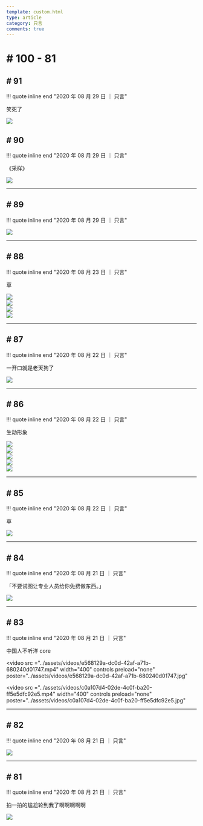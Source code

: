 ```yaml
---
template: custom.html
type: article
category: 只言
comments: true
---
```


# # 100 - 81

## # 91

!!! quote inline end "2020 年 08 月 29 日 ｜ 只言"

笑死了

<div class="single-image"><img src="../assets/images/0a61659d-1f36-431a-a963-1cd1ff822a15.jpeg"></div>

## # 90

!!! quote inline end "2020 年 08 月 29 日 ｜ 只言"

《采样》

<div class="single-image"><img src="../assets/images/1acdfdee-a59f-41ea-8723-3d788cc93604.jpeg"></div>

---

## # 89

!!! quote inline end "2020 年 08 月 29 日 ｜ 只言"

<div class="single-image"><img src="../assets/images/6adf0bfa-e241-40f4-9a5b-d491c85e4bdb.jpeg"></div>

---

## # 88

!!! quote inline end "2020 年 08 月 23 日 ｜ 只言"

草

<div class="image-grid">
    <div class="image-item"><img src="../assets/images/922609b6-f6c4-4ecd-9f41-3e0ddc1c5286.jpeg"></div>
    <div class="image-item"><img src="../assets/images/29da2ef0-75b6-4047-9987-693acf3e5b7a.jpeg"></div>
    <div class="image-item"><img src="../assets/images/71d279b0-fb3e-4d7b-a6d1-7da95ace9f3c.jpeg"></div>
    <div class="image-item"><img src="../assets/images/3b9e05bd-1103-44ca-b735-8024415b8165.jpeg"></div>
</div>

---

## # 87

!!! quote inline end "2020 年 08 月 22 日 ｜ 只言"

一开口就是老天狗了

<div class="single-image"><img src="../assets/images/4c28f23b-5bb7-4c6e-8301-8b23c7cdf3b2.jpeg"></div>

---

## # 86

!!! quote inline end "2020 年 08 月 22 日 ｜ 只言"

生动形象

<div class="image-grid">
    <div class="image-item" loading="lazy"><img src="../assets/images/22c762b9-7f01-4dd0-8457-d796cb660d60.jpeg"></div>
    <div class="image-item" loading="lazy"><img src="../assets/images/3ab32f3d-244d-4106-a7c6-36e501bc8c01.jpeg"></div>
    <div class="image-item" loading="lazy"><img src="../assets/images/e83766b0-b590-4c36-8af0-4751b3cb9625.jpeg"></div>
    <div class="image-item" loading="lazy"><img src="../assets/images/aad5522e-08db-45f1-87ac-0fad4a9f9cbb.jpeg"></div>
    <div class="image-item" loading="lazy"><img src="../assets/images/1c004a8d-79e8-47f6-a163-e46b4079a394.jpeg"></div>
</div>

---

## # 85

!!! quote inline end "2020 年 08 月 22 日 ｜ 只言"

草

<div class="single-image"><img src="../assets/images/3442f4e2-ff5a-4ba7-b36b-1bf318c17e48.jpeg"></div>

---

## # 84

!!! quote inline end "2020 年 08 月 21 日 ｜ 只言"

「不要试图让专业人员给你免费做东西。」

<div class="single-image"><img src="../assets/images/9c0b8f12-2cbd-41e6-98da-4f98afc0efd0.jpg"></div>

---

## # 83

!!! quote inline end "2020 年 08 月 21 日 ｜ 只言"

中国人不听洋 core

<video 
    src ="../assets/videos/e568129a-dc0d-42af-a71b-680240d01747.mp4"
    width="400"
    controls
    preload="none"
    poster="../assets/videos/e568129a-dc0d-42af-a71b-680240d01747.jpg"
></video>

<video 
    src ="../assets/videos/c0a107d4-02de-4c0f-ba20-ff5e5dfc92e5.mp4" 
    width="400"
    controls
    preload="none"
    poster="../assets/videos/c0a107d4-02de-4c0f-ba20-ff5e5dfc92e5.jpg"
></video>

---

## # 82

!!! quote inline end "2020 年 08 月 21 日 ｜ 只言"

<div class="single-image"><img src="../assets/images/4d1f043d-24b8-4679-902a-ad5eb2a17fc5.jpg"></div>

---

## # 81

!!! quote inline end "2020 年 08 月 21 日 ｜ 只言"

拍一拍的尴尬轮到我了啊啊啊啊啊

<div class="single-image"><img src="../assets/images/13c59e1b-8f1a-45cb-9285-52dbf4a47afd.jpg"></div>
